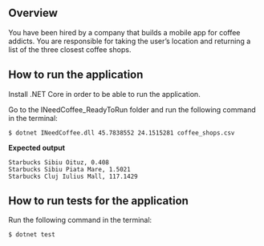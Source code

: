 ## Overview

You have been hired by a company that builds a mobile app for coffee addicts.  You are 
responsible for taking the user’s location and returning a list of the three closest coffee shops.

## How to run the application

Install .NET Core in order to be able to run the application.

Go to the INeedCoffee_ReadyToRun folder and run the following command in the terminal:

`$ dotnet INeedCoffee.dll 45.7838552 24.1515281 coffee_shops.csv`

__Expected output__

```
Starbucks Sibiu Oituz, 0.408
Starbucks Sibiu Piata Mare, 1.5021
Starbucks Cluj Iulius Mall, 117.1429
```

## How to run tests for the application

Run the following command in the terminal:

`$ dotnet test`

